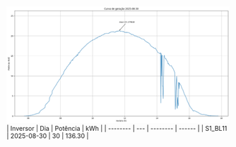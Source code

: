 ![My Image](30_08_2025-S1_BL11.png)
| Inversor | Dia | Potência | kWh    |
| -------- | --- | -------- | ------ |
| S1_BL11       | 2025-08-30  | 30       | 136.30 |